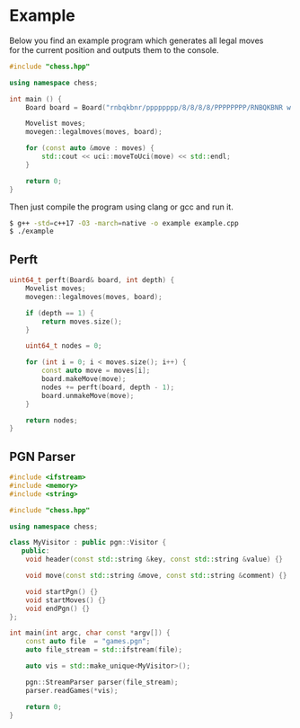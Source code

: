 # Example

Below you find an example program which generates all legal moves  
for the current position and outputs them to the console.

```cpp
#include "chess.hpp"

using namespace chess;

int main () {
    Board board = Board("rnbqkbnr/pppppppp/8/8/8/8/PPPPPPPP/RNBQKBNR w KQkq - 0 1");

    Movelist moves;
    movegen::legalmoves(moves, board);

    for (const auto &move : moves) {
        std::cout << uci::moveToUci(move) << std::endl;
    }

    return 0;
}

```

Then just compile the program using clang or gcc and run it.

```bash
$ g++ -std=c++17 -O3 -march=native -o example example.cpp
$ ./example
```

## Perft

```cpp
uint64_t perft(Board& board, int depth) {
    Movelist moves;
    movegen::legalmoves(moves, board);

    if (depth == 1) {
        return moves.size();
    }

    uint64_t nodes = 0;

    for (int i = 0; i < moves.size(); i++) {
        const auto move = moves[i];
        board.makeMove(move);
        nodes += perft(board, depth - 1);
        board.unmakeMove(move);
    }

    return nodes;
}
```

## PGN Parser

```cpp
#include <ifstream>
#include <memory>
#include <string>

#include "chess.hpp"

using namespace chess;

class MyVisitor : public pgn::Visitor {
   public:
    void header(const std::string &key, const std::string &value) {}

    void move(const std::string &move, const std::string &comment) {}

    void startPgn() {}
    void startMoves() {}
    void endPgn() {}
};

int main(int argc, char const *argv[]) {
    const auto file  = "games.pgn";
    auto file_stream = std::ifstream(file);

    auto vis = std::make_unique<MyVisitor>();

    pgn::StreamParser parser(file_stream);
    parser.readGames(*vis);

    return 0;
}
```
